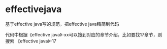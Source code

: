 # effectivejava
基于effective java写的规范，把effective java精简到代码

代码中根据《effective java》-xx可以搜到对应的章节介绍，比如要找17章节，则搜索
《effective java》-17